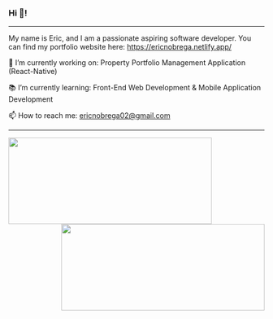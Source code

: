 ### Hi 👋!

---

My name is Eric, and I am a passionate aspiring software developer. You can find my portfolio website here: https://ericnobrega.netlify.app/


🔭 I’m currently working on: Property Portfolio Management Application (React-Native)
 
 
:books: I’m currently learning: Front-End Web Development & Mobile Application Development
 
 
📫 How to reach me: ericnobrega02@gmail.com

---

<a href="https://github.com/Eric-Nobrega/github-readme-stats">
  <img align="center" src="https://github-readme-stats.vercel.app/api/top-langs/?username=Eric-Nobrega&theme=tokyonight&layout=compact&hide=css" width="400" height="170"/>
</a>
<a href="https://github.com/Eric-Nobrega/convoychat">
  <img align="right" src="https://github-readme-stats.vercel.app/api?username=Eric-Nobrega&theme=tokyonight&show_icons=true" width="400" height="170"/>
</a>
